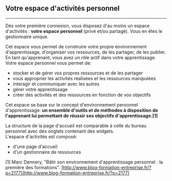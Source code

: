 ## Votre espace d'activités personnel

---

Dès votre première connexion, vous disposez d'au moins un espace d'activités : **votre espace personnel** \(privé et/ou partagé\). Vous en êtes le gestionnaire unique.

Cet espace vous permet de construire votre propre environnement d'apprentissage, d'organiser vos ressources, de les partager, de les publier. En tant qu'apprenant, vous avez un rôle actif dans votre apprentissage. Votre espace personnel vous permet de:

* stocker et de gérer vos propres ressources et de les partager
* vous approprier les activités réalisées et les ressources manipulées
* interagir et communiquer avec les autres
* gérer votre apprentissage
* créer des activités et des ressources en fonction de vos objectifs

Cet espace se base sur le concept d'environnement personnel d'apprentissage: **un ensemble d'outils et de méthodes à disposition de l'apprenant lui permettant de réussir ses objectifs d'apprentissage.\[1\]**

La structure de la page d'accueil est comparable à celle du bureau personnel avec des onglets contenant des widgets.  
L'espace d'activités est composé:

* d'une page d'accueil
* d'un gestionnaire de ressources

\[1\] Marc Dennery, "Bâtir son environnement d'apprentissage personnel : la première des formations". [http://www.blog-formation-entreprise.fr/?p=2177](http://www.blog-formation-entreprise.fr/?p=2177)

